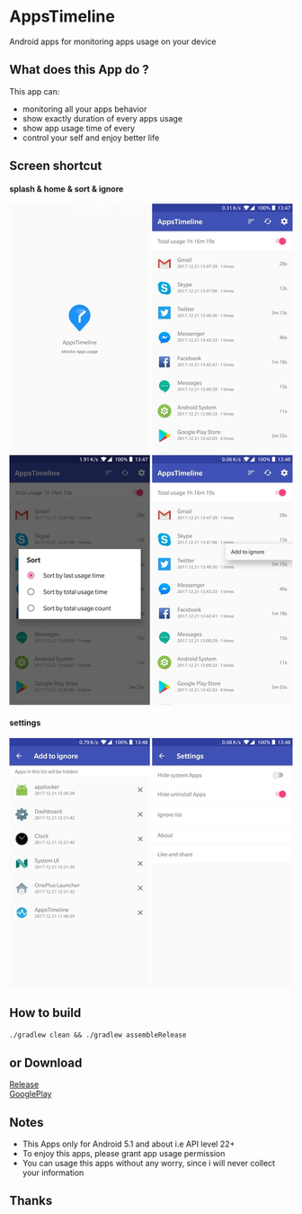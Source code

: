 # AppsTimeline
Android apps for monitoring apps usage on your device

## What does this App do ?

This app can:

- monitoring all your apps behavior
- show exactly duration of every apps usage
- show app usage time of every
- control your self and enjoy better life

## Screen shortcut

#### splash & home & sort & ignore
![splash](images/splash.jpg)
![home](images/home.jpg)
![sort](images/sort.jpg)
![ignore](images/ignore.jpg)
#### settings
![list](images/list.jpg)
![settings](images/settings.jpg)

## How to build

`./gradlew clean && ./gradlew assembleRelease`

## or Download

[Release](https://github.com/zhaobao/AppsTimeline/releases/tag/v1.0.0)  
[GooglePlay](https://play.google.com/store/apps/details?id=timeline.lizimumu.com.t)

## Notes

- This Apps only for Android 5.1 and about i.e API level 22+
- To enjoy this apps, please grant app usage permission
- You can usage this apps without any worry, since i will never collect your information

## Thanks
